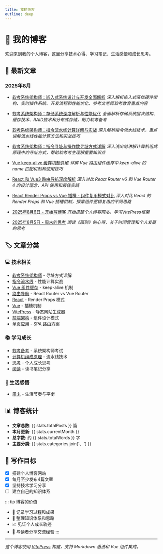 ```yaml
---
title: 我的博客
outline: deep
---
```


# 📝 我的博客

欢迎来到我的个人博客，这里分享技术心得、学习笔记、生活感悟和成长思考。

## 📅 最新文章

### 2025年8月

- [软考系统架构师：嵌入式系统设计与开发全面解析](./2025-08-15-embedded-systems.md)
  *深入解析嵌入式系统硬件架构、实时操作系统、开发流程和性能优化，参考文老师软考教育重点内容*

- [软考系统架构师：存储系统深度解析与性能优化](./2025-08-15-storage-systems.md)
  *全面解析存储系统层次结构、缓存技术、RAID技术和分布式存储，助力软考备考*

- [软考系统架构师：指令流水线计算详解与实战](./2025-08-14-pipeline-calculation.md)
  *深入解析指令流水线技术，重点讲解流水线性能计算方法和实战技巧*

- [软考系统架构师：指令寻址与操作数寻址方式详解](./2025-08-14-addressing-modes.md)
  *深入浅出地讲解计算机组成原理中的寻址方式，帮助软考考生理解重要知识点*

- [Vue keep-alive 缓存机制详解](./2025-08-09-vue-keep-alive.md)
  *详解 Vue 路由组件缓存中 keep-alive 的 name 匹配机制和使用技巧*

- [React 和 Vue3 路由导航深度解析](./2025-08-07-react-vue-router.md)
  *深入对比 React Router v6 和 Vue Router 4 的设计理念、API 使用和最佳实践*

- [React Render Props vs Vue 插槽 - 组件复用模式对比](./2025-08-06-react-render-props.md)
  *深入对比 React 的 Render Props 和 Vue 插槽机制，探索组件逻辑复用的不同思路*

- [2025年8月6日 - 开始写博客](./2025-08-06.md) 
  *开始搭建个人博客网站，学习VitePress框架*

- [2025年8月5日 - 周末的思考](./2025-08-05.md)
  *阅读《原则》的心得，关于时间管理和个人发展的思考*

## 🏷️ 文章分类

### 💻 技术相关
- [软考系统架构师](./2025-08-14-addressing-modes.md) - 寻址方式详解
- [指令流水线](./2025-08-14-pipeline-calculation.md) - 性能计算实战
- [Vue 组件缓存](./2025-08-09-vue-keep-alive.md) - keep-alive 机制
- [路由导航](./2025-08-07-react-vue-router.md) - React Router vs Vue Router
- [React](./2025-08-06-react-render-props.md) - Render Props 模式
- [Vue](./2025-08-06-react-render-props.md) - 插槽机制
- [VitePress](./2025-08-06.md) - 静态网站生成器
- [前端架构](./2025-08-06-react-render-props.md) - 组件设计模式
- [单页应用](./2025-08-07-react-vue-router.md) - SPA 路由方案

### 📚 学习成长  
- [软考备考](./2025-08-14-addressing-modes.md) - 系统架构师考试
- [计算机组成原理](./2025-08-14-pipeline-calculation.md) - 流水线技术
- [思考](./2025-08-05.md) - 个人成长思考
- [阅读](./2025-08-05.md) - 读书笔记分享

### 🌱 生活感悟
- [周末](./2025-08-05.md) - 生活节奏与平衡

## 📊 博客统计

<script setup>
import { ref } from 'vue'

const stats = ref({
  totalPosts: 9,
  currentMonth: '2025年8月',
  totalWords: 22000,
  categories: ['软考', '嵌入式系统', '实时系统', 'ARM', 'RTOS', '存储系统', '流水线', 'RAID', '缓存', 'Vue', 'React', '路由', 'keep-alive', '性能优化', '技术', '学习', '生活', '思考']
})
</script>

- **文章总数**: {{ stats.totalPosts }} 篇
- **本月更新**: {{ stats.currentMonth }}
- **总字数**: 约 {{ stats.totalWords }} 字
- **主要分类**: {{ stats.categories.join('、') }}

## 🎯 写作目标

- [x] 搭建个人博客网站
- [x] 每月至少发布4篇文章
- [x] 坚持技术学习分享
- [ ] 建立自己的知识体系

::: tip 博客的价值
- 📖 记录学习过程和成果
- 🧠 整理知识体系和思路  
- 📈 见证个人成长轨迹
- 🤝 与读者分享交流经验
:::

---

*这个博客使用 [VitePress](https://vitepress.dev/) 构建，支持 Markdown 语法和 Vue 组件集成。*
